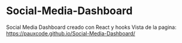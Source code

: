 # Social-Media-Dashboard
Social Media Dashboard creado con React y hooks
Vista de la pagina: https://pauxcode.github.io/Social-Media-Dashboard/
